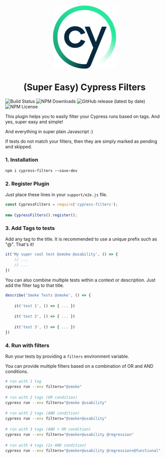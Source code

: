 <p align="center">
   <img width="200px" src="/assets/cypress.jpg">
</p>
<h1 align="center">(Super Easy) Cypress Filters</h1>


![Build Status](https://github.com/boxblinkracer/cypress-testrail/actions/workflows/ci_pipe.yml/badge.svg) ![NPM Downloads](https://badgen.net/npm/dt/cypress-filters) ![GitHub release (latest by date)](https://img.shields.io/github/v/release/boxblinkracer/cypress-filters) ![NPM License](https://img.shields.io/npm/l/cypress-filters)

This plugin helps you to easily filter your Cypress runs based on tags. And yes, super easy and simple!

And everything in super plain Javascript :)

If tests do not match your filters, then they are simply marked as pending and skipped.

### 1. Installation

```ruby 
npm i cypress-filters --save-dev
```

### 2. Register Plugin

Just place these lines in your `support/e2e.js` file.

```javascript 
const CypressFilters = require('cypress-filters');

new CypressFilters().register();
```

### 3. Add Tags to tests

Add any tag to the title.
It is recommended to use a unique prefix such as "@". That's it!

```javascript 
it('My super cool test @smoke @usability', () => {
    // ...
    // ... 
})
```

You can also combine multiple tests within a context or description.
Just add the filter tag to that title.

```javascript 
describe('Smoke Tests @smoke', () => {

    it('test 1', () => { ... })
    
    it('test 2', () => { ... })
    
    it('test 3', () => { ... })
})
```

### 4. Run with filters

Run your tests by providing a `filters` environment variable.

You can provide multiple filters based on a combination of OR and AND conditions.

```bash 
# run with 1 tag
cypress run --env filters="@smoke"

# run with 2 tags (OR condition)
cypress run --env filters="@smoke @usability"

# run with 2 tags (AND condition)
cypress run --env filters="@smoke+@usability"

# run with 3 tags (AND + OR condition)
cypress run --env filters="@smoke+@usability @regression"

# run with 4 tags (2x AND condition)
cypress run --env filters="@smoke+@usability @regression+@functional"
```

